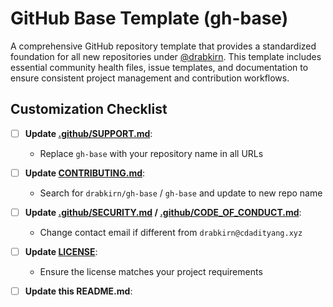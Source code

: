 # GitHub Base Template (gh-base)

A comprehensive GitHub repository template that provides a standardized foundation for all new repositories under [@drabkirn](https://github.com/drabkirn). This template includes essential community health files, issue templates, and documentation to ensure consistent project management and contribution workflows.


## Customization Checklist
- [ ] **Update [.github/SUPPORT.md](.github/SUPPORT.md)**:
  - Replace `gh-base` with your repository name in all URLs

- [ ] **Update [CONTRIBUTING.md](CONTRIBUTING.md)**:
  - Search for `drabkirn/gh-base` / `gh-base` and update to new repo name

- [ ] **Update [.github/SECURITY.md](.github/SECURITY.md) / [.github/CODE_OF_CONDUCT.md](.github/CODE_OF_CONDUCT.md)**:
  - Change contact email if different from `drabkirn@cdadityang.xyz`

- [ ] **Update [LICENSE](LICENSE)**:
  - Ensure the license matches your project requirements

- [ ] **Update this README.md**: